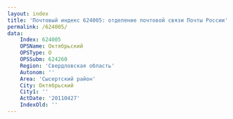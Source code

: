 ```yaml
---
layout: index
title: 'Почтовый индекс 624005: отделение почтовой связи Почты России'
permalink: /624005/
data:
    Index: 624005
    OPSName: Октябрьский
    OPSType: О
    OPSSubm: 624260
    Region: 'Свердловская область'
    Autonom: ''
    Area: 'Сысертский район'
    City: Октябрьский
    City1: ''
    ActDate: '20110427'
    IndexOld: ''
---
```

